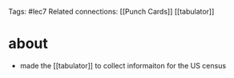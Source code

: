 Tags: #lec7 
Related connections: [[Punch Cards]] [[tabulator]]

# about
- made the [[tabulator]] to collect informaiton for the US census